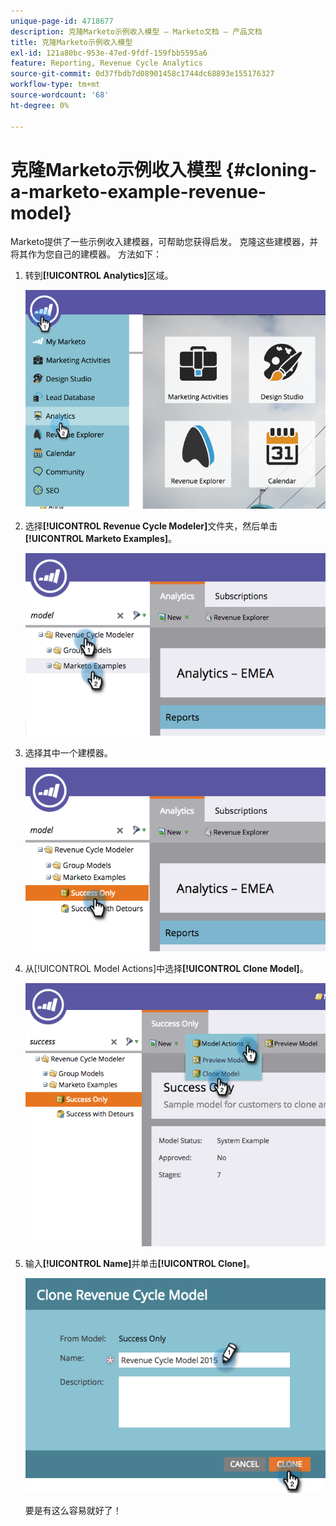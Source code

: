 ```yaml
---
unique-page-id: 4718677
description: 克隆Marketo示例收入模型 — Marketo文档 — 产品文档
title: 克隆Marketo示例收入模型
exl-id: 121a80bc-953e-47ed-9fdf-159fbb5595a6
feature: Reporting, Revenue Cycle Analytics
source-git-commit: 0d37fbdb7d08901458c1744dc68893e155176327
workflow-type: tm+mt
source-wordcount: '68'
ht-degree: 0%

---
```


# 克隆Marketo示例收入模型 {#cloning-a-marketo-example-revenue-model}

Marketo提供了一些示例收入建模器，可帮助您获得启发。 克隆这些建模器，并将其作为您自己的建模器。 方法如下：

1. 转到&#x200B;**[!UICONTROL Analytics]**&#x200B;区域。

   ![](assets/image2015-4-27-17-3a37-3a30.png)

1. 选择&#x200B;**[!UICONTROL Revenue Cycle Modeler]**&#x200B;文件夹，然后单击&#x200B;**[!UICONTROL Marketo Examples]**。

   ![](assets/image2015-4-27-17-3a11-3a39.png)

1. 选择其中一个建模器。

   ![](assets/image2015-4-27-17-3a33-3a11.png)

1. 从[!UICONTROL Model Actions]中选择&#x200B;**[!UICONTROL Clone Model]**。

   ![](assets/image2015-4-27-17-3a18-3a29.png)

1. 输入&#x200B;**[!UICONTROL Name]**&#x200B;并单击&#x200B;**[!UICONTROL Clone]**。

   ![](assets/image2015-4-27-17-3a20-3a22.png)

   要是有这么容易就好了！
